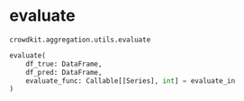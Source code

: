 # evaluate
`crowdkit.aggregation.utils.evaluate`

```python
evaluate(
    df_true: DataFrame,
    df_pred: DataFrame,
    evaluate_func: Callable[[Series], int] = evaluate_in
)
```

